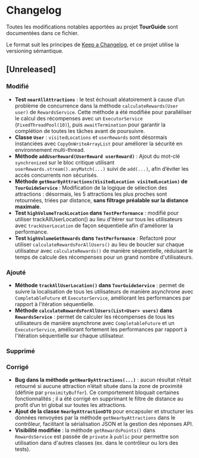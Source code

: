 # Changelog

Toutes les modifications notables apportées au projet **TourGuide** sont documentées dans ce fichier.

Le format suit les principes de [Keep a Changelog](https://keepachangelog.com/fr/1.0.0/), et ce projet utilise la versioning sémantique.

## [Unreleased]

### Modifié
- **Test `nearAllAttractions`** : le test échouait aléatoirement à cause d’un problème de concurrence dans la méthode `calculateRewards(User user)` de `RewardsService`. Cette méthode a été modifiée pour paralléliser le calcul des récompenses avec un `ExecutorService` (`FixedThreadPool(10)`), puis `awaitTermination` pour garantir la complétion de toutes les tâches avant de poursuivre.
- **Classe `User`** : `visitedLocations` et `userRewards` sont désormais instanciées avec `CopyOnWriteArrayList` pour améliorer la sécurité en environnement multi-thread.
- **Méthode `addUserReward(UserReward userReward)`** : Ajout du mot-clé `synchronized` sur le bloc critique utilisant `userRewards.stream().anyMatch(...)` suivi de `add(...)`, afin d’éviter les accès concurrents non sécurisés.
- **Méthode `getNearByAttractions(VisitedLocation visitedLocation)` de `TourGuideService`** : Modification de la logique de sélection des attractions : désormais, les 5 attractions les plus proches sont retournées, triées par distance, **sans filtrage préalable sur la distance maximale**.
- **Test `highVolumeTrackLocation` dans `TestPerformance`** : modifié pour utiliser trackAllUserLocation() au lieu d'itérer sur tous les utilisateurs avec `trackUserLocation` de façon séquentielle afin d'améliorer la performance.
- **Test `highVolumeGetRewards` dans `TestPerformance`** :  Refactoré pour utiliser `calculateRewardsForAllUsers()` au lieu de boucler sur chaque utilisateur avec `calculateRewards()` de manière séquentielle, réduisant le temps de calcule des récompenses pour un grand nombre d'utilisateurs.

  
### Ajouté
- **Méthode `trackAllUserLocation()` dans `TourGuideService`** : permet de suivre la localisation de tous les utilisateurs de manière asynchrone avec `CompletableFuture` et `ExecutorService`, améliorant les performances par rapport à l'itération séquentielle.
- **Méthode `calculateRewardsForAllUsers(List<User> users)` dans `RewardsService`** : permet de calculer les récompenses de tous les utilisateurs de manière asynchrone avec `CompletableFuture` et un `ExecutorService`, améliorant fortement les performances par rapport à l'itération séquentielle sur chaque utilisateur.


### Supprimé

### Corrigé
- **Bug dans la méthode `getNearByAttractions(...)`** : aucun résultat n’était retourné si aucune attraction n’était située dans la zone de proximité (définie par `proximityBuffer`). Ce comportement bloquait certaines fonctionnalités ; il a été corrigé en supprimant le filtre de distance au profit d’un tri global sur toutes les attractions.
- **Ajout de la classe `NearbyAttractionDTO`** pour encapsuler et structurer les données renvoyées par la méthode `getNearbyAttractions` dans le contrôleur, facilitant la sérialisation JSON et la gestion des réponses API.
- **Visibilité modifiée** : la méthode `getRewardsPoints()` dans `RewardsService` est passée de `private` à `public` pour permettre son utilisation dans d'autres classes (ex. dans le contrôleur ou lors des tests).

  